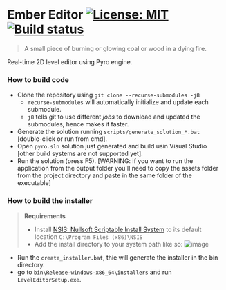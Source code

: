 
# Ember Editor [![License: MIT](https://img.shields.io/badge/License-MIT-yellow.svg)](https://opensource.org/licenses/MIT) [![Build status](https://ci.appveyor.com/api/projects/status/47kvcru66wge4vas/branch/develop?svg=true)](https://ci.appveyor.com/project/L4ZZA/pyro/branch/develop)

> A small piece of burning or glowing coal or wood in a dying fire.

Real-time 2D level editor using Pyro engine.

### How to build code

- Clone the repository using `git clone --recurse-submodules -j8`
    - `recurse-submodules` will automatically initialize and update each submodule.
    - `j8` tells git to use different _jobs_ to download and updated the submodules, hence makes it faster.
- Generate the solution running `scripts/generate_solution_*.bat` [double-click or run from cmd].
- Open `pyro.sln` solution just generated and build usin Visual Studio [other build systems are not supported yet].
- Run the solution (press F5).
[WARNING: if you want to run the application from the output folder you'll need to copy the assets folder from the project directory and paste in the same folder of the executable]

### How to build the installer

> **Requirements**
> - Install [NSIS: Nullsoft Scriptable Install System](https://sourceforge.net/projects/nsis/) to its default location `C:\Program Files (x86)\NSIS`
> - Add the install directory to your system path like so:
    ![image](https://i.imgur.com/cTZquD7.png)

- Run the `create_installer.bat`, thie will generate the installer in the bin directory.
- go to `bin\Release-windows-x86_64\installers` and run `LevelEditorSetup.exe`.
